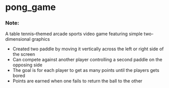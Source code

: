 # pong_game

### Note:
A table tennis–themed arcade sports video game featuring simple two-dimensional graphics <br>
 * Created two paddle by moving it vertically across the left or right side of the screen <br>
 * Can compete against another player controlling a second paddle on the opposing side <br>
 * The goal is for each player to get as many points until the players gets bored <br>
 * Points are earned when one fails to return the ball to the other
 
